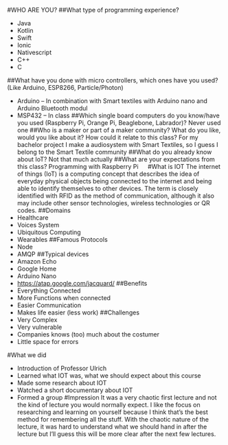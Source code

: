 #WHO ARE YOU?
##What type of programming experience?
+ Java
+ Kotlin
+ Swift
+ Ionic
+ Nativescript
+ C++
+ C

##What have you done with micro controllers, which ones have you used? (Like Arduino, ESP8266, Particle/Photon)
+ Arduino – In combination with Smart textiles with Arduino nano and Arduino Bluetooth modul
+ MSP432 – In class
##Which single board computers do you know/have you used (Raspberry Pi, Orange Pi, Beaglebone, Labrador)?
Never used one
##Who is a maker or part of a maker community? What do you like, would you like about it? How could it relate to this class?
For my bachelor project I make a audiosystem with Smart Textiles, so I guess I belong to the Smart Textile community
##What do you already know about IoT? 
Not that much actually
##What are your expectations from this class?
Programming with Raspberry Pi
 
#What is IOT
The internet of things (IoT) is a computing concept that describes the idea of everyday physical objects being connected to the internet and being able to identify themselves to other devices. The term is closely identified with RFID as the method of communication, although it also may include other sensor technologies, wireless technologies or QR codes.
##Domains
+ Healthcare 
+ Voices System
+ Ubiquitous Computing
+ Wearables
##Famous Protocols
+ Node
+ AMQP
##Typical devices
+ Amazon Echo
+ Google Home
+ Arduino Nano
+ https://atap.google.com/jacquard/
##Benefits
+ Everything Connected
+ More Functions when connected
+ Easier Communication
+ Makes life easier (less work)
##Challenges
+ Very Complex
+ Very vulnerable
+ Companies knows (too) much about the costumer
+ Little space for errors 

#What we did
+ Introduction of Professor Ulrich
+ Learned what IOT was, what we should expect about this course
+ Made some research about IOT
+ Watched a short documentary about IOT
+ Formed a group
#Impression
It was a very chaotic first lecture and not the kind of lecture you would normally expect. I like the focus on researching and learning on yourself because I think that’s the best method for remembering all the stuff. With the chaotic nature of the lecture, it was hard to understand what we should hand in after the lecture but I’ll guess this will be more clear after the next few lectures. 
